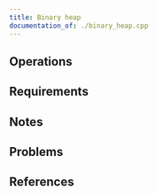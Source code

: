 ```yaml
---
title: Binary heap
documentation_of: ./binary_heap.cpp
---
```


## Operations

## Requirements

## Notes

## Problems

## References
